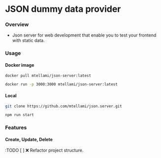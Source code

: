 # JSON dummy data provider

### Overview
- Json server for web development that enable you to test your frontend with static data.

### Usage

#### Docker image
```zsh
docker pull mtellami/json-server:latest
```

```zsh
docker run -p 3000:3000 mtellami/json-server:latest
```

#### Local
```zsh
git clone https://github.com/mtellami/json.server.git
```

```zsh
npm run start
```

### Features

#### Create, Update, Delete

:TODO
[ ] ❌​ Refactor project structure.
